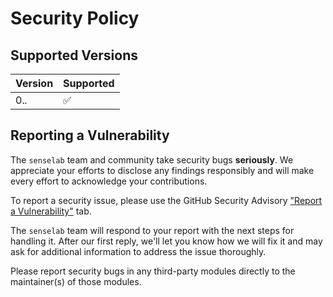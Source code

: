 # Security Policy

## Supported Versions

| Version | Supported          |
| ------- | ------------------ |
| 0.*.*   | :white_check_mark: |

## Reporting a Vulnerability

The `senselab` team and community take security bugs **seriously**. We appreciate your efforts to disclose any findings responsibly and will make every effort to acknowledge your contributions.

To report a security issue, please use the GitHub Security Advisory ["Report a Vulnerability"](https://github.com/sensein/senselab/security/advisories/new) tab.

The `senselab` team will respond to your report with the next steps for handling it. After our first reply, we'll let you know how we will fix it and may ask for additional information to address the issue thoroughly.

Please report security bugs in any third-party modules directly to the maintainer(s) of those modules.
